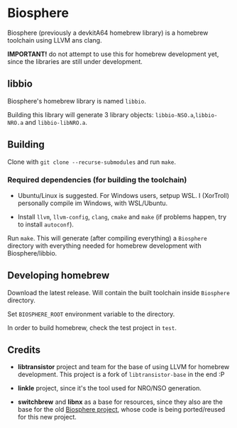 # Biosphere

Biosphere (previously a devkitA64 homebrew library) is a homebrew toolchain using LLVM ans clang.

**IMPORTANT!** do not attempt to use this for homebrew development yet, since the libraries are still under development.

## libbio

Biosphere's homebrew library is named `libbio`.

Building this library will generate 3 library objects: `libbio-NSO.a`,`libbio-NRO.a` and `libbio-libNRO.a`.

## Building

Clone with `git clone --recurse-submodules` and run `make`.

### Required dependencies (for building the toolchain)

- Ubuntu/Linux is suggested. For Windows users, setpup WSL.  I (XorTroll) personally compile im Windows, with WSL/Ubuntu.

- Install `llvm`, `llvm-config`, `clang`, `cmake` and `make` (if problems happen, try to install `autoconf`).

Run `make`. This will generate (after compiling everything) a `Biosphere` directory with everything needed for homebrew development with Biosphere/libbio.

## Developing homebrew

Download the latest release. Will contain the built toolchain inside `Biosphere` directory.

Set `BIOSPHERE_ROOT` environment variable to the directory.

In order to build homebrew, check the test project in `test`.

## Credits

- **libtransistor** project and team for the base of using LLVM for homebrew development. This project is a fork of `libtransistor-base` in the end :P

- **linkle** project, since it's the tool used for NRO/NSO generation.

- **switchbrew** and **libnx** as a base for resources, since they also are the base for the old [Biosphere project](https://github.com/XorTroll/Biosphere-old), whose code is being ported/reused for this new project.